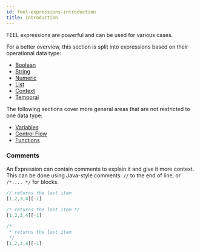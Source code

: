 ```yaml
---
id: feel-expressions-introduction
title: Introduction
---
```


FEEL expressions are powerful and can be used for various cases.

For a better overview, this section is split into expressions based on their operational data type:

* [Boolean](./feel-boolean-expressions.md)
* [String](./feel-string-expressions.md)
* [Numeric](./feel-numeric-expressions.md)
* [List](./feel-list-expressions.md)
* [Context](./feel-context-expressions.md)
* [Temporal](./feel-temporal-expressions.md)

The following sections cover more general areas that are not restricted to one data type:

* [Variables](./feel-variables.md)
* [Control Flow](./feel-control-flow.md)
* [Functions](./feel-functions.md)

### Comments

An Expression can contain comments to explain it and give it more context. This can be done using
Java-style comments: `//` to the end of line, or `/*.... */` for blocks.

```js
// returns the last item       
[1,2,3,4][-1]                             
    
/* returns the last item */
[1,2,3,4][-1]

/* 
 * returns the last item 
 */
[1,2,3,4][-1]   
```